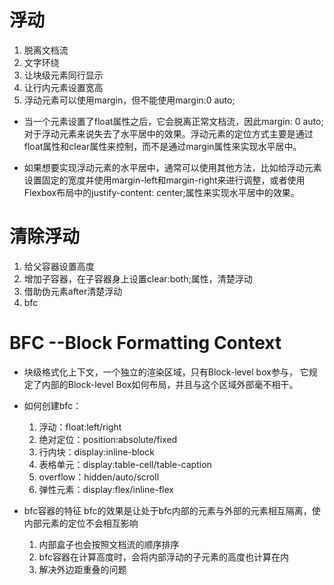 # 浮动
1. 脱离文档流
2. 文字环绕
3. 让块级元素同行显示
4. 让行内元素设置宽高
5. 浮动元素可以使用margin，但不能使用margin:0 auto; 

- 当一个元素设置了float属性之后，它会脱离正常文档流，因此margin: 0 auto;对于浮动元素来说失去了水平居中的效果。浮动元素的定位方式主要是通过float属性和clear属性来控制，而不是通过margin属性来实现水平居中。

- 如果想要实现浮动元素的水平居中，通常可以使用其他方法，比如给浮动元素设置固定的宽度并使用margin-left和margin-right来进行调整，或者使用Flexbox布局中的justify-content: center;属性来实现水平居中的效果。

# 清除浮动
1. 给父容器设置高度
2.  增加子容器，在子容器身上设置clear:both;属性，清楚浮动
3. 借助伪元素after清楚浮动
4. bfc

# BFC --Block Formatting Context
- 块级格式化上下文，一个独立的渲染区域，只有Block-level box参与， 它规定了内部的Block-level Box如何布局，并且与这个区域外部毫不相干。

- 如何创建bfc：
    1. 浮动：float:left/right
    2. 绝对定位：position:absolute/fixed
    3. 行内块：display:inline-block
    4. 表格单元：display:table-cell/table-caption
    5. overflow：hidden/auto/scroll
    6. 弹性元素：display:flex/inline-flex
    

- bfc容器的特征
    bfc的效果是让处于bfc内部的元素与外部的元素相互隔离，使内部元素的定位不会相互影响

    1. 内部盒子也会按照文档流的顺序排序
    2. bfc容器在计算高度时，会将内部浮动的子元素的高度也计算在内
    3. 解决外边距重叠的问题
